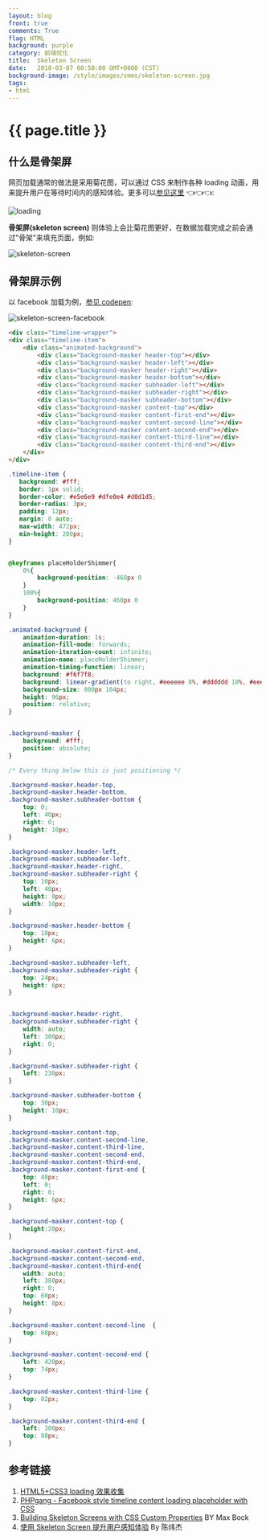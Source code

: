 ```yaml
---
layout: blog
front: true
comments: True
flag: HTML
background: purple
category: 前端优化
title:  Skeleton Screen
date:   2018-03-07 00:50:00 GMT+0800 (CST)
background-image: /style/images/smms/skeleton-screen.jpg
tags:
- html
---
```

# {{ page.title }}

## 什么是骨架屏

网页加载通常的做法是采用菊花图，可以通过 CSS 来制作各种 loading 动画，用来提升用户在等待时间内的感知体验。更多可以[参见这里](https://www.qianduan.net/free-html5-css3-loaders-preloaders/) 👈👈👈:

![loading](https://i.imgur.com/W9XBuNV.gif)

**骨架屏(skeleton screen)** 则体验上会比菊花图更好，在数据加载完成之前会通过"骨架"来填充页面，例如:

![skeleton-screen]( {{site.url}}/style/images/smms/skeleton-screen.jpg )

## 骨架屏示例

以 facebook 加载为例，[参见 codepen](https://codepen.io/lilugirl/pen/XNRZrJ):

![skeleton-screen-facebook]( {{site.url}}/style/images/smms/skeleton-screen-facebook.gif )

<script async src="//jsfiddle.net/fh5whLfd/808/embed/html,css,result/"></script>

```HTML
<div class="timeline-wrapper">
<div class="timeline-item">
    <div class="animated-background">
        <div class="background-masker header-top"></div>
        <div class="background-masker header-left"></div>
        <div class="background-masker header-right"></div>
        <div class="background-masker header-bottom"></div>
        <div class="background-masker subheader-left"></div>
        <div class="background-masker subheader-right"></div>
        <div class="background-masker subheader-bottom"></div>
        <div class="background-masker content-top"></div>
        <div class="background-masker content-first-end"></div>
        <div class="background-masker content-second-line"></div>
        <div class="background-masker content-second-end"></div>
        <div class="background-masker content-third-line"></div>
        <div class="background-masker content-third-end"></div>
    </div>
</div>
```

```CSS
.timeline-item {
   background: #fff;
   border: 1px solid;
   border-color: #e5e6e9 #dfe0e4 #d0d1d5;
   border-radius: 3px;
   padding: 12px;
   margin: 0 auto;
   max-width: 472px;
   min-height: 200px;
}


@keyframes placeHolderShimmer{
    0%{
        background-position: -468px 0
    }
    100%{
        background-position: 468px 0
    }
}

.animated-background {
    animation-duration: 1s;
    animation-fill-mode: forwards;
    animation-iteration-count: infinite;
    animation-name: placeHolderShimmer;
    animation-timing-function: linear;
    background: #f6f7f8;
    background: linear-gradient(to right, #eeeeee 8%, #dddddd 18%, #eeeeee 33%);
    background-size: 800px 104px;
    height: 96px;
    position: relative;
}


.background-masker {
    background: #fff;
    position: absolute;
}

/* Every thing below this is just positioning */

.background-masker.header-top,
.background-masker.header-bottom,
.background-masker.subheader-bottom {
    top: 0;
    left: 40px;
    right: 0;
    height: 10px;
}

.background-masker.header-left,
.background-masker.subheader-left,
.background-masker.header-right,
.background-masker.subheader-right {
    top: 10px;
    left: 40px;
    height: 8px;
    width: 10px;
}

.background-masker.header-bottom {
    top: 18px;
    height: 6px;
}

.background-masker.subheader-left,
.background-masker.subheader-right {
    top: 24px;
    height: 6px;
}


.background-masker.header-right,
.background-masker.subheader-right {
    width: auto;
    left: 300px;
    right: 0;
}

.background-masker.subheader-right {
    left: 230px;
}

.background-masker.subheader-bottom {
    top: 30px;
    height: 10px;
}

.background-masker.content-top,
.background-masker.content-second-line,
.background-masker.content-third-line,
.background-masker.content-second-end,
.background-masker.content-third-end,
.background-masker.content-first-end {
    top: 40px;
    left: 0;
    right: 0;
    height: 6px;
}

.background-masker.content-top {
    height:20px;
}

.background-masker.content-first-end,
.background-masker.content-second-end,
.background-masker.content-third-end{
    width: auto;
    left: 380px;
    right: 0;
    top: 60px;
    height: 8px;
}

.background-masker.content-second-line  {
    top: 68px;
}

.background-masker.content-second-end {
    left: 420px;
    top: 74px;
}

.background-masker.content-third-line {
    top: 82px;
}

.background-masker.content-third-end {
    left: 300px;
    top: 88px;
}
```

## 参考链接

1. [HTML5+CSS3 loading 效果收集](https://www.qianduan.net/free-html5-css3-loaders-preloaders/)
1. [PHPgang - Facebook style timeline content loading placeholder with CSS](https://www.phpgang.com/facebook-style-timeline-content-loading-placeholder-with-css_4994.html)
1. [Building Skeleton Screens with CSS Custom Properties](https://css-tricks.com/building-skeleton-screens-css-custom-properties/) BY Max Bock
1. [使用 Skeleton Screen 提升用户感知体验](https://cloud.tencent.com/developer/article/1006169) By 陈纬杰
